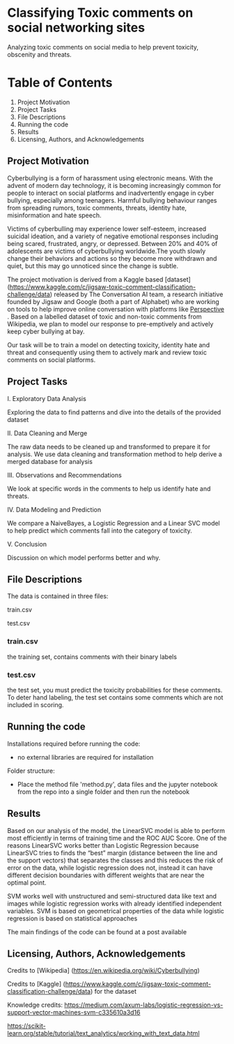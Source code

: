# Classifying Toxic comments on social networking sites

Analyzing toxic comments on social media to help prevent toxicity, obscenity and threats.

# Table of Contents
1. Project Motivation
2. Project Tasks
3. File Descriptions
4. Running the code
5. Results
6. Licensing, Authors, and Acknowledgements

## Project Motivation 

Cyberbullying is a form of harassment using electronic means. With the advent of modern day technology, it is becoming increasingly common for people to interact on social platforms and inadvertently engage in cyber bullying, especially among teenagers. Harmful bullying behaviour ranges from spreading rumors, toxic comments, threats, identity hate, misinformation and hate speech.

Victims of cyberbulling may experience lower self-esteem, increased suicidal ideation, and a variety of negative emotional responses including being scared, frustrated, angry, or depressed. Between 20% and 40% of adolescents are victims of cyberbullying worldwide.The youth slowly change their behaviors and actions so they become more withdrawn and quiet, but this may go unnoticed since the change is subtle.

The project motivation is derived from a Kaggle based [dataset] (https://www.kaggle.com/c/jigsaw-toxic-comment-classification-challenge/data) released by The Conversation AI team, a research initiative founded by Jigsaw and Google (both a part of Alphabet) who are working on tools to help improve online conversation with platforms like [Perspective](https://perspectiveapi.com/#/home) . Based on a labelled dataset of toxic and non-toxic comments from Wikipedia, we plan to model our response to pre-emptively and actively keep cyber bullying at bay.

Our task will be to train a model on detecting toxicity, identity hate and threat and consequently using them to actively mark and review toxic comments on social platforms.

## Project Tasks

I. Exploratory Data Analysis

Exploring the data to find patterns and dive into the details of the provided dataset

II. Data Cleaning and Merge

The raw data needs to be cleaned up and transformed to prepare it for analysis. We use data cleaning and transformation method to help derive a merged database for analysis

III. Observations and Recommendations

We look at specific words in the comments to help us identify hate and threats.

IV. Data Modeling and Prediction

We compare a NaiveBayes, a Logistic Regression and a Linear SVC model to help predict which comments fall into the category of toxicity.

V. Conclusion

Discussion on which model performs better and why.

## File Descriptions

The data is contained in three files:

train.csv

test.csv

### train.csv

the training set, contains comments with their binary labels

### test.csv

the test set, you must predict the toxicity probabilities for these comments. To deter hand labeling, the test set contains some comments which are not included in scoring.


## Running the code

Installations required before running the code:
- no external libraries are required for installation

Folder structure:
- Place the method file 'method.py', data files and the jupyter notebook from the repo into a single folder and then run the notebook

## Results

Based on our analysis of the model, the LinearSVC model is able to perform most efficiently in terms of training time and the ROC AUC Score. One of the reasons LinearSVC works better than Logistic Regression because LinearSVC tries to finds the “best” margin (distance between the line and the support vectors) that separates the classes and this reduces the risk of error on the data, while logistic regression does not, instead it can have different decision boundaries with different weights that are near the optimal point.

SVM works well with unstructured and semi-structured data like text and images while logistic regression works with already identified independent variables. SVM is based on geometrical properties of the data while logistic regression is based on statistical approaches

The main findings of the code can be found at a post available 

## Licensing, Authors, Acknowledgements

Credits to [Wikipedia] (https://en.wikipedia.org/wiki/Cyberbullying)

Credits to [Kaggle] (https://www.kaggle.com/c/jigsaw-toxic-comment-classification-challenge/data) for the dataset

Knowledge credits:
https://medium.com/axum-labs/logistic-regression-vs-support-vector-machines-svm-c335610a3d16

https://scikit-learn.org/stable/tutorial/text_analytics/working_with_text_data.html
